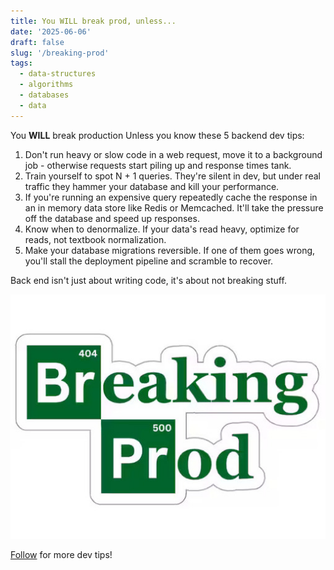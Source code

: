 ```yaml
---
title: You WILL break prod, unless...
date: '2025-06-06'
draft: false
slug: '/breaking-prod'
tags:
  - data-structures
  - algorithms
  - databases
  - data
---
```


You **WILL** break production Unless you know these 5 backend dev tips:

1) Don't run heavy or slow code in a web request, move it to a background job - otherwise requests start piling up and response times tank.
2) Train yourself to spot N + 1 queries. They're silent in dev, but under real traffic they hammer your database and kill your performance.
3) If you're running an expensive query repeatedly cache the response in an in memory data store like Redis or Memcached. It'll take the pressure off the database and speed up responses.
4) Know when to denormalize. If your data's read heavy, optimize for reads, not textbook normalization.
5) Make your database migrations reversible. If one of them goes wrong, you'll stall the deployment pipeline and scramble to recover.

Back end isn't just about writing code, it's about not breaking stuff.

![breaking prod](./breaking_prod.jpg)

[Follow](https://www.linkedin.com/in/john-pratt787) for more dev tips!
